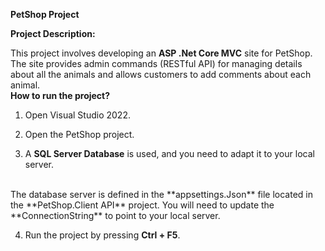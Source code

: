 **PetShop Project**

**Project Description:**

This project involves developing an **ASP .Net Core MVC** site for PetShop.
<br>
The site provides admin commands (RESTful API) for managing details about all the animals and allows customers to add comments about each animal.
<br>
**How to run the project?**

1) Open Visual Studio 2022.

2) Open the PetShop project.

3) A **SQL Server Database** is used, and you need to adapt it to your local server.
<br>
The database server is defined in the **appsettings.Json** file located in the **PetShop.Client API** project.
You will need to update the **ConnectionString** to point to your local server.

4) Run the project by pressing **Ctrl + F5**.
